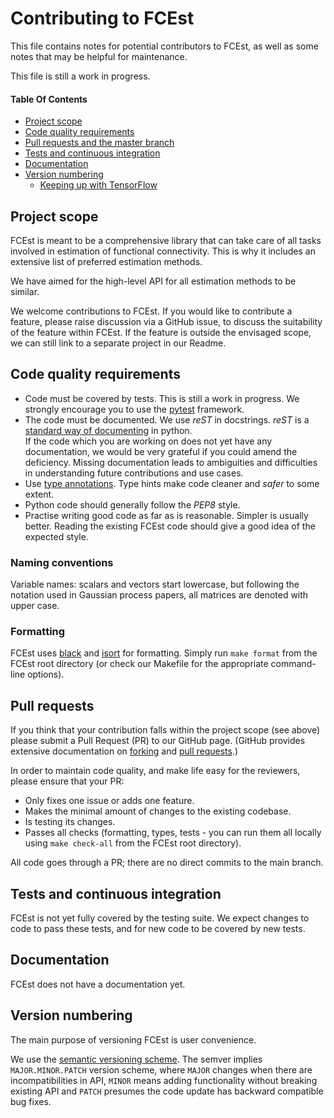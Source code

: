 # Contributing to FCEst

This file contains notes for potential contributors to FCEst, as well as some notes that may be helpful for maintenance.

This file is still a work in progress.

#### Table Of Contents

* [Project scope](#project-scope)
* [Code quality requirements](#code-quality-requirements)
* [Pull requests and the master branch](#pull-requests-and-the-master-branch)
* [Tests and continuous integration](#tests-and-continuous-integration)
* [Documentation](#documentation)
* [Version numbering](#version-numbering)
    * [Keeping up with TensorFlow](#keeping-up-with-tensorflow)


## Project scope

FCEst is meant to be a comprehensive library that can take care of all tasks involved in estimation of functional connectivity.
This is why it includes an extensive list of preferred estimation methods.

We have aimed for the high-level API for all estimation methods to be similar.

We welcome contributions to FCEst.
If you would like to contribute a feature, please raise discussion via a GitHub issue, to discuss the suitability of the feature within FCEst.
If the feature is outside the envisaged scope, we can still link to a separate project in our Readme.

## Code quality requirements

- Code must be covered by tests. This is still a work in progress. We strongly encourage you to use the [pytest](https://docs.pytest.org/) framework.
- The code must be documented. We use *reST* in docstrings. *reST* is a [standard way of documenting](http://docs.python-guide.org/en/latest/writing/documentation/) in python.\
If the code which you are working on does not yet have any documentation, we would be very grateful if you could amend the deficiency. Missing documentation leads to ambiguities and difficulties in understanding future contributions and use cases.
- Use [type annotations](https://docs.python.org/3/library/typing.html). Type hints make code cleaner and _safer_ to some extent.
- Python code should generally follow the *PEP8* style.
- Practise writing good code as far as is reasonable. Simpler is usually better. Reading the existing FCEst code should give a good idea of the expected style.

### Naming conventions

Variable names: scalars and vectors start lowercase, but following the notation used in Gaussian process papers, all matrices are denoted with upper case.

### Formatting

FCEst uses [black](https://github.com/psf/black) and [isort](https://pycqa.github.io/isort/) for formatting. Simply run `make format` from the FCEst root directory (or check our Makefile for the appropriate command-line options).

## Pull requests

If you think that your contribution falls within the project scope (see above) please submit a Pull Request (PR) to our GitHub page.
(GitHub provides extensive documentation on [forking](https://help.github.com/en/github/getting-started-with-github/fork-a-repo) and [pull requests](https://help.github.com/en/github/collaborating-with-issues-and-pull-requests/about-pull-requests).)

In order to maintain code quality, and make life easy for the reviewers, please ensure that your PR:

- Only fixes one issue or adds one feature.
- Makes the minimal amount of changes to the existing codebase.
- Is testing its changes.
- Passes all checks (formatting, types, tests - you can run them all locally using `make check-all` from the FCEst root directory).

All code goes through a PR; there are no direct commits to the main branch.

## Tests and continuous integration

FCEst is not yet fully covered by the testing suite. We expect changes to code to pass these tests, and for new code to be covered by new tests.

## Documentation

FCEst does not have a documentation yet.

## Version numbering

The main purpose of versioning FCEst is user convenience.

We use the [semantic versioning scheme](https://semver.org/). The semver implies `MAJOR.MINOR.PATCH` version scheme, where `MAJOR` changes when there are incompatibilities in API, `MINOR` means adding functionality without breaking existing API and `PATCH` presumes the code update has backward compatible bug fixes.
